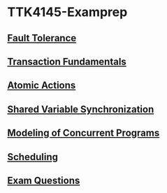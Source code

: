# TTK4145-Examprep

## [Fault Tolerance](fault-tolerance.md)
## [Transaction Fundamentals](transaction-fundamentals.md)
## [Atomic Actions](atomic-actions.md)
## [Shared Variable Synchronization](shared-variable-synchronization.md)
## [Modeling of Concurrent Programs](modeling-of-concurrent-programs.md)
## [Scheduling](scheduling.md)
## [Exam Questions](exam-questions.md)
